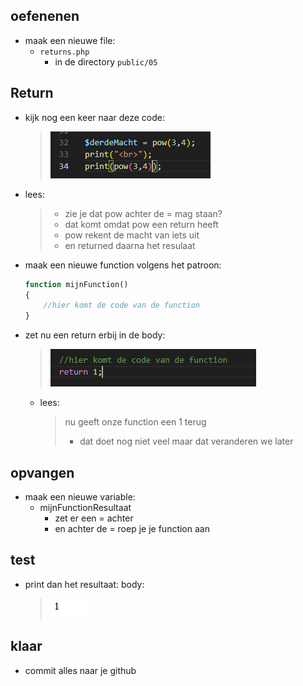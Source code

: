 ## oefenenen


- maak een nieuwe file:
    - `returns.php`
        - in de directory `public/05`

## Return

- kijk nog een keer naar deze code:

    > ![](../img/derde.PNG)
- lees:
    > - zie je dat pow achter de = mag staan?
    > - dat komt omdat pow een return heeft
    > - pow rekent de macht van iets uit
    > - en returned daarna het resulaat

- maak een nieuwe function volgens het patroon:
    ```php
    function mijnFunction()
    {
        //hier komt de code van de function
    }
    ```
- zet nu een return erbij in de body:
    > ![](../img/return.PNG)
    - lees:
        > nu geeft onze function een 1 terug
        > - dat doet nog niet veel maar dat veranderen we later

## opvangen

- maak een nieuwe variable:
    - mijnFunctionResultaat
        - zet er een = achter
        - en achter de = roep je je function aan
## test

- print dan het resultaat: body:
    > ![](../img/return1.PNG)

## klaar
- commit alles naar je github
